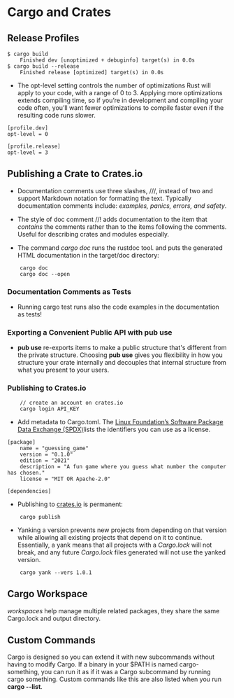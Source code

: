 # Cargo and Crates

## Release Profiles

```
$ cargo build
    Finished dev [unoptimized + debuginfo] target(s) in 0.0s
$ cargo build --release
    Finished release [optimized] target(s) in 0.0s
```

- The opt-level setting controls the number of optimizations Rust will apply to your code, with a range of 0 to 3. Applying more optimizations extends compiling time, so if you’re in development and compiling your code often, you’ll want fewer optimizations to compile faster even if the resulting code runs slower.

```
[profile.dev]
opt-level = 0

[profile.release]
opt-level = 3
```

## Publishing a Crate to Crates.io

- Documentation comments use three slashes, ///, instead of two and support Markdown notation for formatting the text. Typically documentation comments include: *examples, panics, errors, and safety*.

- The style of doc comment //! adds documentation to the item that *contains* the comments rather than to the items following the comments. Useful for describing crates and modules especially. 

- The command *cargo doc* runs the rustdoc tool. and puts the generated HTML documentation in the target/doc directory:

```
    cargo doc
    cargo doc --open
```

### Documentation Comments as Tests

- Running cargo test runs also the code examples in the documentation as tests!

### Exporting a Convenient Public API with **pub use**

- **pub use** re-exports items to make a public structure that's different from the private structure. Choosing **pub use** gives you flexibility in how you structure your crate internally and decouples that internal structure from what you present to your users.

### Publishing to Crates.io

```
    // create an account on crates.io
    cargo login API_KEY
```

- Add metadata to Cargo.toml. The [Linux Foundation’s Software Package Data Exchange (SPDX)](https://spdx.org/licenses/)lists the identifiers you can use as a license.

```
[package]
    name = "guessing_game"
    version = "0.1.0"
    edition = "2021"
    description = "A fun game where you guess what number the computer has chosen."
    license = "MIT OR Apache-2.0"

[dependencies]
```

-  Publishing to [crates.io](https://crates.io/) is permanent:

```
    cargo publish
```

- Yanking a version prevents new projects from depending on that version while allowing all existing projects that depend on it to continue. Essentially, a yank means that all projects with a *Cargo.lock* will not break, and any future *Cargo.lock* files generated will not use the yanked version.

```
    cargo yank --vers 1.0.1
```

## Cargo Workspace

*workspaces* help manage multiple related packages, they share the same Cargo.lock and output directory.

## Custom Commands

Cargo is designed so you can extend it with new subcommands without having to modify Cargo. If a binary in your $PATH is named cargo-something, you can run it as if it was a Cargo subcommand by running cargo something. Custom commands like this are also listed when you run **cargo --list**.